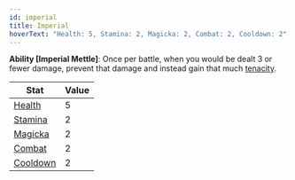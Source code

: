 ```yaml
---
id: imperial
title: Imperial
hoverText: "Health: 5, Stamina: 2, Magicka: 2, Combat: 2, Cooldown: 2"
---
```


**Ability [Imperial Mettle]**: Once per battle, when you would be dealt 3 or fewer damage, prevent that damage and instead gain that much [tenacity](/docs/all/other/tenacity).

| Stat | Value |
|-----------|-------|
| [Health](/docs/all/stats/health)    |   5   |
| [Stamina](/docs/all/stats/stamina)   |  2    |
| [Magicka](/docs/all/stats/magicka)   |   2   |
| [Combat](/docs/all/stats/combat)    |   2   |
| [Cooldown](/docs/all/stats/cooldown)  |   2   |